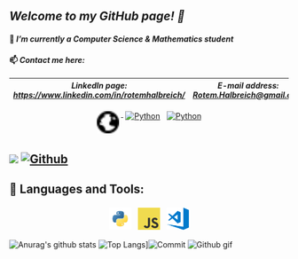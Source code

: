 ## *Welcome to my GitHub page! 👋*

#### 🌱 *I’m currently a Computer Science & Mathematics student*
#### 📫 *Contact me here:* 
| *LinkedIn page: https://www.linkedin.com/in/rotemhalbreich/* | *E-mail address: Rotem.Halbreich@gmail.com* |
------------------------------------------------------|----------------------------------------------------

<p align="center">
 <a href="https://github.com/RotemHalbreich" target="_blank" rel="noopener noreferrer"> <img src="https://raw.githubusercontent.com/iconic/open-iconic/master/svg/globe.svg" alt="Python" height="40" style="vertical-align:top; margin:4px"> </a>
 <a href="https://www.linkedin.com/in/rotemhalbreich/" target="_blank" rel="noopener noreferrer"> <img src="https://cdn.jsdelivr.net/npm/simple-icons@v3/icons/linkedin.svg" alt="Python" height="40" style="vertical-align:top; margin:4px"></a>
 <a href="mailto:rotem.halbreich@gmail.com"> <img src="https://cdn.jsdelivr.net/npm/simple-icons@v3/icons/gmail.svg" alt="Python" height="40" style="vertical-align:top; margin:4px"></a>
</p>

![](https://visitor-badge.laobi.icu/badge?page_id=CharalambosIoannou.RotemHalbreich) [![Github](https://img.shields.io/github/followers/CharalambosIoannou?label=Follow&style=social)](https://github.com/CharalambosIoannou)
----------------------------------------------------------------------------------------------------------

## 🧰 Languages and Tools:
<p align="center">
<img src="https://raw.githubusercontent.com/github/explore/80688e429a7d4ef2fca1e82350fe8e3517d3494d/topics/python/python.png" alt="Python" height="40" style="vertical-align:top; margin:4px">
<img src="https://raw.githubusercontent.com/github/explore/80688e429a7d4ef2fca1e82350fe8e3517d3494d/topics/javascript/javascript.png" alt="Javascript" height="40" style="vertical-align:top; margin:4px">
<img src="https://raw.githubusercontent.com/github/explore/80688e429a7d4ef2fca1e82350fe8e3517d3494d/topics/visual-studio-code/visual-studio-code.png" alt="VS Code" height="40" style="vertical-align:top; margin:4px">
</p>

![Anurag's github stats](https://github-readme-stats.vercel.app/api?username=RotemHalbreich&hide=prs&show_icons=true&theme=radical)
![Top Langs](https://github-readme-stats.vercel.app/api/top-langs/?username=RotemHalbreich&layout=compact&theme=radical&langs_count=8)]![Commit](https://user-images.githubusercontent.com/66558110/111867488-00118e80-897d-11eb-9ea5-10767d7afee2.png)
![Github gif](https://avatars0.githubusercontent.com/u/6667880?s=400&v=4)

<!--
**RotemHalbreich/RotemHalbreich** is a ✨ _special_ ✨ repository because its `README.md` (this file) appears on your GitHub profile.
Here are some ideas to get you started:
- 🔭 I’m currently working on ...
- 🌱 I’m currently learning ...
- 👯 I’m looking to collaborate on ...
- 🤔 I’m looking for help with ...
- 💬 Ask me about ...
- 📫 How to reach me: ...
- 😄 Pronouns: ...
- ⚡ Fun fact: ...
-->
